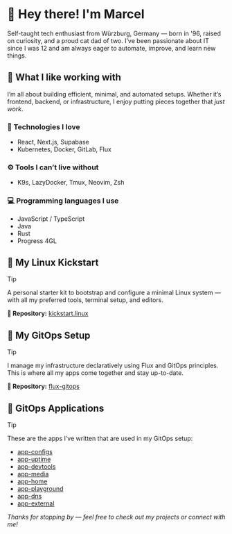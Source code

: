 # 👋 Hey there! I'm Marcel

Self-taught tech enthusiast from Würzburg, Germany — born in '96, raised on curiosity, and a proud cat dad of two. I’ve been passionate about IT since I was 12 and am always eager to automate, improve, and learn new things.

## 🧰 What I like working with

I’m all about building efficient, minimal, and automated setups. Whether it’s frontend, backend, or infrastructure, I enjoy putting pieces together that *just work*.

### 🔧 Technologies I love
- React, Next.js, Supabase
- Kubernetes, Docker, GitLab, Flux

### ⚙️ Tools I can’t live without
- K9s, LazyDocker, Tmux, Neovim, Zsh

### 💻 Programming languages I use
- JavaScript / TypeScript
- Java
- Rust
- Progress 4GL


## 🐧 My Linux Kickstart

> [!TIP] 
> A personal starter kit to bootstrap and configure a minimal Linux system — with all my preferred tools, terminal setup, and editors.

**🔗 Repository:** [kickstart.linux](https://github.com/cellexec/kickstart.linux)


## 🚀 My GitOps Setup

> [!TIP] 
> I manage my infrastructure declaratively using Flux and GitOps principles. This is where all my apps come together and stay up-to-date.

**🔗 Repository:** [flux-gitops](https://github.com/cellexec/flux-gitops)


## 🧩 GitOps Applications

> [!TIP]
> These are the apps I’ve written that are used in my GitOps setup:

- [app-configs](https://github.com/cellexec/app-configs)
- [app-uptime](https://github.com/cellexec/app-uptime)
- [app-devtools](https://github.com/cellexec/app-devtools)
- [app-media](https://github.com/cellexec/app-media)
- [app-home](https://github.com/cellexec/app-home)
- [app-playground](https://github.com/cellexec/app-playground)
- [app-dns](https://github.com/cellexec/app-dns)
- [app-external](https://github.com/cellexec/app-external)


_Thanks for stopping by — feel free to check out my projects or connect with me!_

